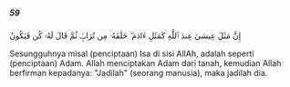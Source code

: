 ##### 59

<span class="ayah">إِنَّ مَثَلَ عِيسَىٰ عِندَ ٱللَّهِ كَمَثَلِ ءَادَمَ ۖ خَلَقَهُۥ مِن تُرَابٍۢ ثُمَّ قَالَ لَهُۥ كُن فَيَكُونُ</span>

<span class="ayah_translation">Sesungguhnya misal (penciptaan) Isa di sisi AllAh, adalah seperti (penciptaan) Adam. Allah menciptakan Adam dari tanah, kemudian Allah berfirman kepadanya: "Jadilah" (seorang manusia), maka jadilah dia.</span>
